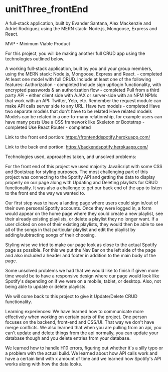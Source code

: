 # unitThree_frontEnd
A full-stack application, built by Evander Santana, Alex Mackenzie and Adriel Rodriguez using the MERN stack: Node.js, Mongoose, Express and React.

MVP - Minimum Viable Product

For this project, you will be making another full CRUD app using the technologies outlined below.

A working full-stack application, built by you and your group members, using the MERN stack: Node.js, Mongoose, Express and React. - completed
At least one model with full CRUD.
Include at least one of the following features:
Authorization - completed
Include sign up/login functionality, with encrypted passwords & an authorization flow - completed
Pull from a third party API - either client side with AJAX or server-side with an NPM
NPMs that work with an API: Twitter, Yelp, etc. Remember the request module can make API calls server side to any URL.
Have two models - completed
Have two separate models that don't have to be related
Have related models
Models can be related in a one-to-many relationship, for example users can have many posts
Use a CSS framework like Skeleton or Bootstrap - completed 
Use React Router - completed 

Link to the front end portion:
https://frontenddspotify.herokuapp.com/

Link to the back end portion:
https://backendspotify.herokuapp.com/


Technologies used, approaches taken, and unsolved problems:

For the front end of this project we used majority JavaScript with some CSS and Bootstrap for styling purposes. The most challenging part of this project was connecting to the Spotify API and getting the data to display properly on our page along with Updating and Deleting playlists for CRUD functionality. It was also a challenge to get our back end of the app to listen to the front end the way we wanted to.

Our first step was to have a landing page where users could sign in/out of their own personal Spotify accounts. Once they were logged in, a form would appear on the home page where they could create a new playlist, see their already existing playlists, or delete a playlist they no longer want. If a user clicked on one of their existing playlists, they would then be able to see all of the songs in that particular playlist and edit the playlist by adding/subtracting songs of their choosing.

Styling wise we tried to make our page look as close to the actual Spotify page as possible. For this we put the Nav Bar on the left side of the page and also included a header and footer in addition to the main body of the page.

Some unsolved problems we had that we would like to finish if given more time would be to have a responsive design where our page would look like Spotify's depending on if we were on a mobile, tablet, or desktop. Also, not being able to update or delete playlists. 

We will come back to this project to give it Update/Delete CRUD functionality.

Learning experiences: We have learned how to communicate more effectively when working on certain parts of the project. One person focuses on the backend, front-end and CSS/UI. That way we don't have merge conflicts. We also learned that when you are pulling from an api, you can't update and delete things from the api normally, you can update your database though and you delete entries from your database.

We learned how to handle H10 errors, figuring out whether it's a silly typo or a problem with the actual build. We learned about how API calls work and have a certain limit with x amount of time and we learned how Spotify's API works along with how the data looks. 